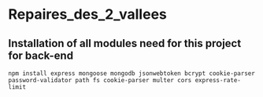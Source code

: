 # Repaires_des_2_vallees

## Installation of all modules need for this project for back-end

```
npm install express mongoose mongodb jsonwebtoken bcrypt cookie-parser password-validator path fs cookie-parser multer cors express-rate-limit
```